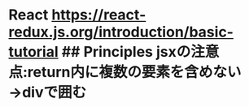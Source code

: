 # React <https://react-redux.js.org/introduction/basic-tutorial> ## Principles jsxの注意点:return内に複数の要素を含めない→divで囲む
